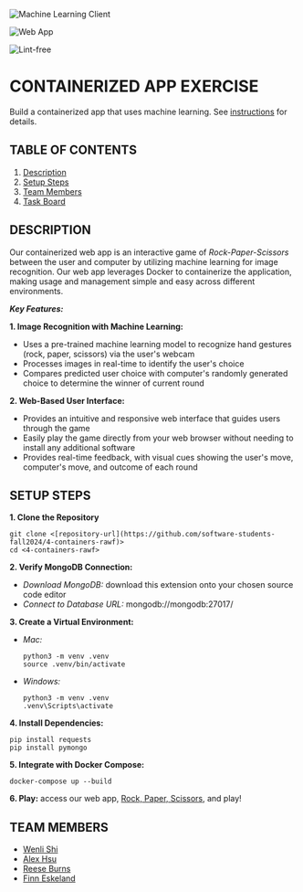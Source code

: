 ![Machine Learning Client](https://github.com/software-students-fall2024/4-containers-rawf/actions/workflows/ml-client-ci.yml/badge.svg)

![Web App](https://github.com/software-students-fall2024/4-containers-rawf/actions/workflows/web-app-ci.yml/badge.svg)

![Lint-free](https://github.com/nyu-software-engineering/containerized-app-exercise/actions/workflows/lint.yml/badge.svg)

# CONTAINERIZED APP EXERCISE

Build a containerized app that uses machine learning. See [instructions](./instructions.md) for details.

## TABLE OF CONTENTS
1. [Description](#description)
3. [Setup Steps](#setup-steps)
3. [Team Members](#team-members)
4. [Task Board](https://github.com/orgs/software-students-fall2024/projects/120)

## DESCRIPTION

Our containerized web app is an interactive game of *Rock-Paper-Scissors* between the user and computer by utilizing machine learning for image recognition. Our web app leverages Docker to containerize the application, making usage and management simple and easy across different environments.

***Key Features:***

**1. Image Recognition with Machine Learning:**

- Uses a pre-trained machine learning model to recognize hand gestures (rock, paper, scissors) via the user's webcam
- Processes images in real-time to identify the user's choice 
- Compares predicted user choice with computer's randomly generated choice to determine the winner of current round
 
**2. Web-Based User Interface:**

- Provides an intuitive and responsive web interface that guides users through the game
- Easily play the game directly from your web browser without needing to install any additional software
- Provides real-time feedback, with visual cues showing the user's move, computer's move, and outcome of each round

## SETUP STEPS

**1. Clone the Repository**
```
git clone <[repository-url](https://github.com/software-students-fall2024/4-containers-rawf)>
cd <4-containers-rawf>
```

**2. Verify MongoDB Connection:**
- *Download MongoDB:* download this extension onto your chosen source code editor
- *Connect to Database URL:* mongodb://mongodb:27017/

**3. Create a Virtual Environment:**
- *Mac:*
   ```
   python3 -m venv .venv
   source .venv/bin/activate
   ```

- *Windows:*
   ```
   python3 -m venv .venv
   .venv\Scripts\activate
   ```

**4. Install Dependencies:**
```
pip install requests
pip install pymongo
```

**5. Integrate with Docker Compose:** 
```
docker-compose up --build
```

**6. Play:** access our web app, [Rock, Paper, Scissors](http://localhost:5000), and play! 

## TEAM MEMBERS

- [Wenli Shi](https://github.com/WenliShi2332)
- [Alex Hsu](https://github.com/hsualexotake)
- [Reese Burns](https://github.com/reeseburns)
- [Finn Eskeland](https://github.com/finn1003)
